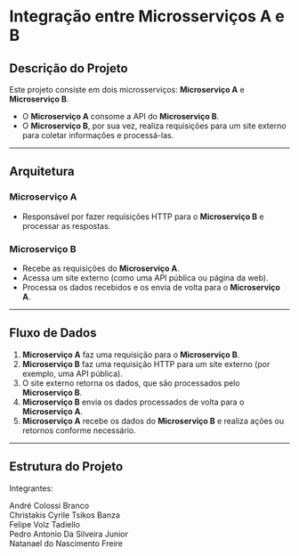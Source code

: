 # Integração entre Microsserviços A e B  

## **Descrição do Projeto**  
Este projeto consiste em dois microsserviços: **Microserviço A** e **Microserviço B**.  
- O **Microserviço A** consome a API do **Microserviço B**.  
- O **Microserviço B**, por sua vez, realiza requisições para um site externo para coletar informações e processá-las.  

---

## **Arquitetura**  
### **Microserviço A**  
- Responsável por fazer requisições HTTP para o **Microserviço B** e processar as respostas.  

### **Microserviço B**  
- Recebe as requisições do **Microserviço A**.  
- Acessa um site externo (como uma API pública ou página da web).  
- Processa os dados recebidos e os envia de volta para o **Microserviço A**.  

---

## **Fluxo de Dados**  
1. **Microserviço A** faz uma requisição para o **Microserviço B**.  
2. **Microserviço B** faz uma requisição HTTP para um site externo (por exemplo, uma API pública).  
3. O site externo retorna os dados, que são processados pelo **Microserviço B**.  
4. **Microserviço B** envia os dados processados de volta para o **Microserviço A**.  
5. **Microserviço A** recebe os dados do **Microserviço B** e realiza ações ou retornos conforme necessário.  

---

## **Estrutura do Projeto**  


Integrantes:

André Colossi Branco <br>
Christakis Cyrile Tsikos Banza <br>
Felipe Volz Tadiello <br>
Pedro Antonio Da Silveira Junior <br>
Natanael do Nascimento Freire <br>
